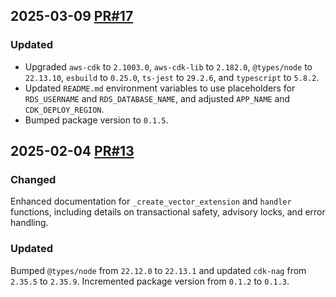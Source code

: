 ## 2025-03-09 [PR#17](https://github.com/OpenWorkspace-o1/aws-aurora-pgvector-extension-creator/pull/17)

### Updated
- Upgraded `aws-cdk` to `2.1003.0`, `aws-cdk-lib` to `2.182.0`, `@types/node` to `22.13.10`, `esbuild` to `0.25.0`, `ts-jest` to `29.2.6`, and `typescript` to `5.8.2`.
- Updated `README.md` environment variables to use placeholders for `RDS_USERNAME` and `RDS_DATABASE_NAME`, and adjusted `APP_NAME` and `CDK_DEPLOY_REGION`.
- Bumped package version to `0.1.5`.

## 2025-02-04 [PR#13](https://github.com/OpenWorkspace-o1/aws-aurora-pgvector-extension-creator/pull/13)

### Changed
Enhanced documentation for `_create_vector_extension` and `handler` functions, including details on transactional safety, advisory locks, and error handling.

### Updated
Bumped `@types/node` from `22.12.0` to `22.13.1` and updated `cdk-nag` from `2.35.5` to `2.35.9`. Incremented package version from `0.1.2` to `0.1.3`.